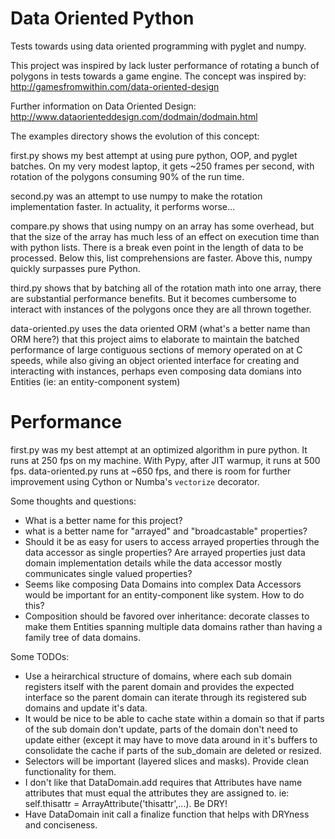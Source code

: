Data Oriented Python
====================

Tests towards using data oriented programming with pyglet and numpy.

This project was inspired by lack luster performance of rotating a bunch of
polygons in tests towards a game engine.  The concept was inspired by:
  http://gamesfromwithin.com/data-oriented-design

Further information on Data Oriented Design:
  http://www.dataorienteddesign.com/dodmain/dodmain.html 

The examples directory shows the evolution of this concept:

first.py shows my best attempt at using pure python, OOP, and pyglet batches.
On my very modest laptop, it gets ~250 frames per second, with rotation
of the polygons consuming 90% of the run time.

second.py was an attempt to use numpy to make the rotation implementation
faster.  In actuality, it performs worse...

compare.py shows that using numpy on an array has some overhead, but that
the size of the array has much less of an effect on execution time than
with python lists.  There is a break even point in the length of data to
be processed. Below this, list comprehensions are faster. Above this,
numpy quickly surpasses pure Python.

third.py shows that by batching all of the rotation math into one array,
there are substantial performance benefits.  But it becomes cumbersome 
to interact with instances of the polygons once they are all thrown 
together.

data-oriented.py uses the data oriented ORM (what's a better name than 
ORM here?) that this project aims to elaborate to maintain the batched
performance of large contiguous sections of memory operated on at C
speeds, while also giving an object oriented interface for creating
and interacting with instances, perhaps even composing data domians
into Entities (ie: an entity-component system)

Performance
===========

first.py was my best attempt at an optimized algorithm in pure python.
It runs at 250 fps on my machine.  With Pypy, after JIT warmup, it runs
at 500 fps.  data-oriented.py runs at ~650 fps, and there is room for
further improvement using Cython or Numba's `vectorize` decorator.

Some thoughts and questions:

  * What is a better name for this project?
  * what is a better name for "arrayed" and "broadcastable" properties?
  * Should it be as easy for users to access arrayed properties through
      the data accessor as single properties?  Are arrayed properties just
      data domain implementation details while the data accessor mostly
      communicates single valued properties? 
  * Seems like composing Data Domains into complex Data Accessors would
      be important for an entity-component like system.  How to do this?
  * Composition should be favored over inheritance: decorate classes to 
      make them Entities spanning multiple data domains rather than 
      having a family tree of data domains.

Some TODOs:

  * Use a heirarchical structure of domains, where each sub domain registers
      itself with the parent domain and provides the expected interface
      so the parent domain can iterate through its registered sub domains
      and update it's data.
  * It would be nice to be able to cache state within a domain so that if
      parts of the sub domain don't update, parts of the domain don't need to
      update either (except it may have to move data around in it's buffers 
      to consolidate the cache if parts of the sub_domain are deleted or 
      resized.
  * Selectors will be important (layered slices and masks). 
      Provide clean functionality for them.
  * I don't like that DataDomain.add requires that Attributes have name 
      attributes that must equal the attributes they are assigned to.
      ie: self.thisattr = ArrayAttribute('thisattr',...). Be DRY!
  * Have DataDomain init call a finalize function that helps with DRYness
      and conciseness.
